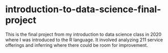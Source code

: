 # introduction-to-data-science-final-project
This is the final project from my introduction to data science class in 2020 where I was introduced to the R language. It involved analyzing 211 service offerings and inferring where there could be room for improvement.
